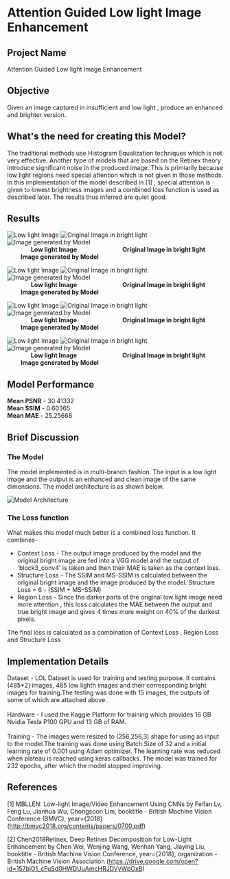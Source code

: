 # Attention Guided Low light Image Enhancement

## Project Name
Attention Guided Low light Image Enhancement

## Objective

Given an image captured in insufficient and low light , produce an enhanced and brighter version.
## What's the need for creating this Model?
The traditional methods use Histogram Equalization techniques which is not very effective. Another type of models that are based on the Retinex theory introduce significant noise in the produced image. This is primiarily because low light regions need special attention which is not given in those methods. In this implementation of the model described in [1] , special attention is given to lowest brightness images and a combined loss function is used as described later. The results thus inferred are quiet good.


## Results

![Low light Image](https://github.com/amcs1729/Attention-Guided-Low-light-Image-Enhancement/blob/master/Images/Results/download.png)
![Original Image in bright light](https://github.com/amcs1729/Attention-Guided-Low-light-Image-Enhancement/blob/master/Images/Results/download%20(1).png)
![Image generated by Model](https://github.com/amcs1729/Attention-Guided-Low-light-Image-Enhancement/blob/master/Images/Results/download%20(2).png)                                  
&nbsp; &nbsp; &nbsp; &nbsp; &nbsp; &nbsp; &nbsp; **Low light Image** &nbsp; &nbsp;  &nbsp;  &nbsp; &nbsp; &nbsp;  &nbsp; &nbsp; &nbsp; &nbsp;  &nbsp; &nbsp; &nbsp; **Original Image in bright light**&nbsp; &nbsp; &nbsp; &nbsp; &nbsp; &nbsp; &nbsp; &nbsp; &nbsp; **Image generated by Model**

![Low light Image](https://github.com/amcs1729/Attention-Guided-Low-light-Image-Enhancement/blob/master/Images/Results/download%20(3).png)
![Original Image in bright light](https://github.com/amcs1729/Attention-Guided-Low-light-Image-Enhancement/blob/master/Images/Results/download%20(4).png)
![Image generated by Model](https://github.com/amcs1729/Attention-Guided-Low-light-Image-Enhancement/blob/master/Images/Results/download%20(5).png)                                  
&nbsp; &nbsp; &nbsp; &nbsp; &nbsp; &nbsp; &nbsp; **Low light Image** &nbsp; &nbsp;  &nbsp;  &nbsp; &nbsp; &nbsp;  &nbsp; &nbsp; &nbsp; &nbsp;  &nbsp; &nbsp; &nbsp; **Original Image in bright light**&nbsp; &nbsp; &nbsp; &nbsp; &nbsp; &nbsp; &nbsp; &nbsp; &nbsp; **Image generated by Model**

![Low light Image](https://github.com/amcs1729/Attention-Guided-Low-light-Image-Enhancement/blob/master/Images/Results/download%20(6).png)
![Original Image in bright light](https://github.com/amcs1729/Attention-Guided-Low-light-Image-Enhancement/blob/master/Images/Results/download%20(7).png)
![Image generated by Model](https://github.com/amcs1729/Attention-Guided-Low-light-Image-Enhancement/blob/master/Images/Results/download%20(8).png)                                  
&nbsp; &nbsp; &nbsp; &nbsp; &nbsp; &nbsp; &nbsp; **Low light Image** &nbsp; &nbsp;  &nbsp;  &nbsp; &nbsp; &nbsp;  &nbsp; &nbsp; &nbsp; &nbsp;  &nbsp; &nbsp; &nbsp; **Original Image in bright light**&nbsp; &nbsp; &nbsp; &nbsp; &nbsp; &nbsp; &nbsp; &nbsp; &nbsp; **Image generated by Model**

![Low light Image](https://github.com/amcs1729/Attention-Guided-Low-light-Image-Enhancement/blob/master/Images/Results/download%20(9).png)
![Original Image in bright light](https://github.com/amcs1729/Attention-Guided-Low-light-Image-Enhancement/blob/master/Images/Results/download%20(10).png)
![Image generated by Model](https://github.com/amcs1729/Attention-Guided-Low-light-Image-Enhancement/blob/master/Images/Results/download%20(11).png)                                  
&nbsp; &nbsp; &nbsp; &nbsp; &nbsp; &nbsp; &nbsp; **Low light Image** &nbsp; &nbsp;  &nbsp;  &nbsp; &nbsp; &nbsp;  &nbsp; &nbsp; &nbsp; &nbsp;  &nbsp; &nbsp; &nbsp; **Original Image in bright light**&nbsp; &nbsp; &nbsp; &nbsp; &nbsp; &nbsp; &nbsp; &nbsp; &nbsp; **Image generated by Model**

## Model Performance
**Mean PSNR**  -  30.41332\
**Mean SSIM**  -   0.60365\
**Mean MAE**   -  25.25668

## Brief Discussion 

### The Model
The model implemented is in multi-branch fashion. The input is a low light image and the output is an enhanced and clean image of the same dimensions.
The model architecture is as shown below.

![Model Architecture](https://github.com/amcs1729/Attention-Guided-Low-light-Image-Enhancement/blob/master/Images/model_structure.png)

### The Loss function
What makes this model much better is a combined loss function. It combines-
* Context Loss - The output image produced by the model and the original bright image are fed into a VGG model and the output of 'block3_conv4' is taken and then their MAE is taken as the context loss.
* Structure Loss - The SSIM and MS-SSIM is calculated between the original bright image and the image produced by the model. Structure Loss = 6 - (SSIM + MS-SSIM)
* Region Loss - Since the darker parts of the original low light image need more attention , this loss calculates the MAE between the output and true bright image and gives 4 times more weight on 40% of the darkest pixels.


The final loss is calculated as a combination of Context Loss , Region Loss and Structure Loss

## Implementation Details

Dataset - LOL Dataset is used for training and testing purpose. It contains (485\*2) images, 485 low lighth images and their corresponding bright images for training.The testing was done with 15 images, the outputs of some of which are attached above. \
 \
Hardware - I used the Kaggle Platform for training which provides 16 GB Nvidia Tesla P100 GPU and 13 GB of RAM. \
 \
Training - The images were resized to (256,256,3) shape for using as input to the model.The training was done using Batch Size of 32 and a initial learning rate of 0.001 using Adam optimizer. The learning rate was reduced when plateau is reached using keras callbacks. The model was trained for 232 epochs, after which the model stopped improving.

## References
<a id="1">[1]</a> 
MBLLEN: Low-light Image/Video Enhancement Using CNNs by
 Feifan Lv, Feng Lu, Jianhua Wu, Chongsoon Lim,
 booktitle - British Machine Vision Conference (BMVC),
 year={2018}
 (http://bmvc2018.org/contents/papers/0700.pdf)
 
 <a id="2">[2]</a>
 Chen2018Retinex,
 Deep Retinex Decomposition for Low-Light Enhancement by 
 Chen Wei, Wenjing Wang, Wenhan Yang, Jiaying Liu,
 booktitle - British Machine Vision Conference,
 year={2018},
 organization - British Machine Vision Association
(https://drive.google.com/open?id=157bjO1_cFuSd0HWDUuAmcHRJDVyWpOxB)
